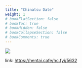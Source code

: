 ```yaml
---
title: "Chinatsu Date"
weight: 1
# bookFlatSection: false
# bookToc: true
# bookHidden: false
# bookCollapseSection: false
# bookComments: true
---
```


![](https://cdn.jsdelivr.net/gh/reiuyfan/imagehosting@main/blog/20210111060458240.jpg)

link: <https://hentai.cafe/hc.fyi/5632>
